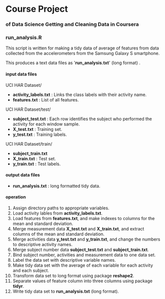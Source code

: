 # Course Project 
### of Data Science Getting and Cleaning Data in Coursera 

### run_analysis.R

This script is written for making a tidy data of average of features from data collected from the  accelerometers from the Samsung Galaxy S smartphone.   

This produces a text data files as '**run\_analysis.txt**' (long format) .

#### input data files

UCI HAR Dataset/

- **activity\_labels.txt** : Links the class labels with their activity name.
- **features.txt** : List of all features.

UCI HAR Dataset/test/

- **subject\_test.txt** : Each row identifies the subject who performed the activity for each window sample.      
- **X\_test.txt** : Training set.         
- **y\_test.txt** : Training labels.         

UCI HAR Dataset/train/ 

- **subject\_train.txt**
- **X\_train.txt** : Test set.
- **y\_train.txt** : Test labels.

#### output data files

- **run_analysis.txt** : long formatted tidy data.

#### operation

1.  Assign directory paths to appropriate variables.
2.  Load activity lables from **activity\_labels.txt**.
3.  Load features from **features.txt**, and make indexes to columns for the mean and standard deviation. 
4.  Merge measurement data **X\_test.txt** and **X\_train.txt**, and extract columns of the mean and standard deviation.
5.  Merge activities data **y\_test.txt** and **y\_train.txt**, and change the numbers to descriptive activity names. 
6.  Merge subject number data **subject\_test.txt** and **subject\_train.txt**.
7.  Bind subject number, activities and measurement data to one data set.
8.  Label the data set with descriptive variable names.
9.  Make tidy data set with the average of each variable for each activity and each subject.
10. Transform data set to long format using package **reshape2**.
11. Separate values of feature column into three columns using package **tidyr**.
12. Write tidy data set to **run\_analysis.txt** (long format).


